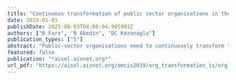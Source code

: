 ```yaml
---
title: "Continuous transformation of public sector organisations in the digital era"
date: 2019-01-01
publishDate: 2021-08-03T04:08:04.905903Z
authors: ["B Faro", "B Abedin", "DC Kozanoglu"]
publication_types: ["5"]
abstract: "Public-sector organisations need to continuously transform to retain their legitimacy by meeting their obligations to citizens, central governments, and laws. Digital era brings new challenges for public-sector organisations who historically are slow in adoption of changes …"
featured: false
publication: "*aisel.aisnet.org*"
url_pdf: "https://aisel.aisnet.org/amcis2019/org_transformation_is/org_transformation_is/2/"
---
```


